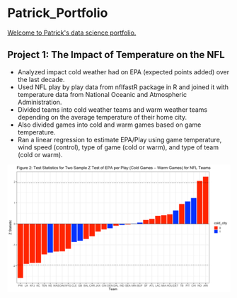# Patrick_Portfolio
[Welcome to Patrick's data science portfolio.](https://psmith22.github.io/Patrick_Portfolio/)

## Project 1: The Impact of Temperature on the NFL
- Analyzed impact cold weather had on EPA (expected points added) over the last decade.
- Used NFL play by play data from nflfastR package in R and joined it with temperature data from National Oceanic and Atmospheric Administration.
- Divided teams into cold weather teams and warm weather teams depending on the average temperature of their home city.
- Also divided games into cold and warm games based on game temperature.
- Ran a linear regression to estimate EPA/Play using game temperature, wind speed (control), type of game (cold or warm), and type of team (cold or warm).

![](https://github.com/psmith22/Patrick_Portfolio/blob/main/images/Project%20Z-test%20epa:play.png)
